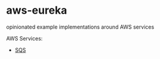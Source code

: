 # aws-eureka
opinionated example implementations around AWS services

AWS Services:
* [SQS](aws-eureka/blob/main/sqs/README.md)
